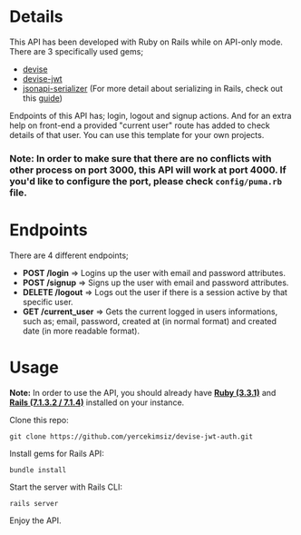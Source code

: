 # Details
This API has been developed with Ruby on Rails while on API-only mode. There are 3 specifically used gems;
 - [devise](https://github.com/heartcombo/devise)
 - [devise-jwt](https://github.com/waiting-for-dev/devise-jwt)
 - [jsonapi-serializer](https://github.com/jsonapi-serializer/jsonapi-serializer) (For more detail about serializing in Rails, check out this [guide](https://medium.com/@maxfpowell/a-quick-intro-to-rails-serializers-b390ced1fce7))

 Endpoints of this API has; login, logout and signup actions. And for an extra help on front-end a provided "current user" route has added to check details of that user. You can use this template for your own projects.

 ### Note: In order to make sure that there are no conflicts with other process on port 3000, this API will work at port 4000. If you'd like to configure the port, please check `config/puma.rb` file.

 # Endpoints
There are 4 different endpoints;
 - **POST /login** => Logins up the user with email and password attributes.
 - **POST /signup** => Signs up the user with email and password attributes.
 - **DELETE /logout** => Logs out the user if there is a session active by that specific user.
 - **GET /current_user** => Gets the current logged in users informations, such as; email, password, created at (in normal format) and created date (in more readable format).

 # Usage

**Note:** In order to use the API, you should already have [**Ruby (3.3.1)**](https://github.com/ruby/ruby) and [**Rails (7.1.3.2 / 7.1.4)**](https://github.com/rails/rails) installed on your instance.

Clone this repo:

 ```
 git clone https://github.com/yercekimsiz/devise-jwt-auth.git
 ```

Install gems for Rails API:
```
bundle install
```

Start the server with Rails CLI:
```
rails server
```

Enjoy the API.